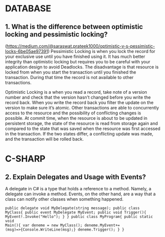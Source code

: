 # DATABASE
## 1. What is the difference between optimistic locking and pessimistic locking?
   (https://medium.com/@saraswat.prateek1000/optimistic-v-s-pessimistic-locks-6be05ae97391)
   Pessimistic Locking is when you lock the record for your exclusive use until you have finished using it. 
   It has much better integrity than optimistic locking but requires you to be careful with your application design to avoid Deadlocks. 
   The disadvantage is that resource is locked from when you start the transaction until you finished the transaction. During that time the record is not available to other transactions.
   
   Optimistic Locking is a when you read a record, take note of a version number and check that the version hasn’t changed before you write the record back. 
   When you write the record back you filter the update on the version to make sure it’s atomic. Other transactions are able to concurrently access to the 
   resource and the possibility of conflicting changes is possible. At commit time, when the resource is about to be updated in persistent storage, the state of 
   the resource is read from storage again and compared to the state that was saved when the resource was first accessed in the transaction. If the two states differ,
   a conflicting update was made, and the transaction will be rolled back.

# C-SHARP
## 2. Explain Delegates and Usage with Events?
   A delegate in C# is a type that holds a reference to a method. Namely, a delegate can invoke a method. Events, on the other hand, are a way that a class can notify other classes when something happened. 

   <code>public delegate void MyDelegate(string message);
   public class MyClass{
      public event MyDelegate MyEvent;
      public void Trigger(){
        MyEvent!.Invoke("Hello");
      }
    }
    public class MyProgram{
        public static void Main(){
          var deneme = new MyClass();
          deneme.MyEvent+= (msg)=>{Console.WriteLine(msg);}
          deneme.Trigger();
        }
     }<code>
